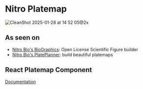 # Nitro Platemap

![CleanShot 2025-01-28 at 14 52 05@2x](https://github.com/user-attachments/assets/92be9bcd-1069-40d0-a73e-b69512d715fd)

## As seen on

- [Nitro Bio's BioGraphics](https://biographics.nitro.bio/): Open License Scientific Figure builder
- [Nitro Bio's PlatePlanner](https://plateplanner.nitro.bio/): build beautiful platemaps

## React Platemap Component

[Documentation](https://docs.nitro.bio/Platemap)
